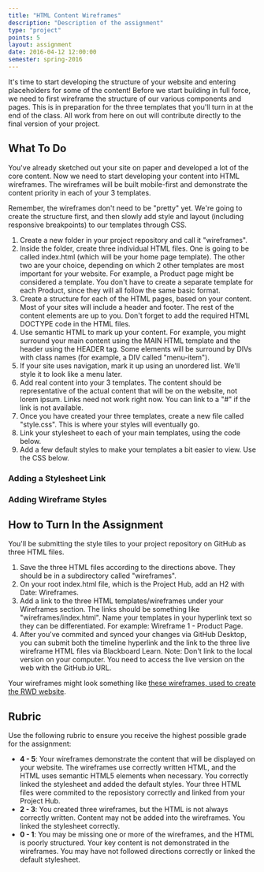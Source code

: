 ```yaml
---
title: "HTML Content Wireframes"
description: "Description of the assignment"
type: "project"
points: 5
layout: assignment
date: 2016-04-12 12:00:00
semester: spring-2016
---
```


It's time to start developing the structure of your website and entering placeholders for some of the content!  Before we start building in full force, we need to first wireframe the structure of our various components and pages.  This is in preparation for the three templates that you'll turn in at the end of the class.  All work from here on out will contribute directly to the final version of your project.

## What To Do

You've already sketched out your site on paper and developed a lot of the core content.  Now we need to start developing your content into HTML wireframes.  The wireframes will be built mobile-first and demonstrate the content priority in each of your 3 templates.

Remember, the wireframes don't need to be "pretty" yet.  We're going to create the structure first, and then slowly add style and layout (including responsive breakpoints) to our templates through CSS.

1.  Create a new folder in your project repository and call it "wireframes".  
2.  Inside the folder, create three individual HTML files.  One is going to be called index.html (which will be your home page template).  The other two are your choice, depending on which 2 other templates are most important for your website.  For example, a Product page might be considered a template.  You don't have to create a separate template for each Product, since they will all follow the same basic format.
3. Create a structure for each of the HTML pages, based on your content.  Most of your sites will include a header and footer.  The rest of the content elements are up to you.  Don't forget to add the required HTML DOCTYPE code in the HTML files.
4. Use semantic HTML to mark up your content.  For example, you might surround your main content using the MAIN HTML template and the header using the HEADER tag.  Some elements will be surround by DIVs with class names (for example, a DIV called "menu-item").
5. If your site uses navigation, mark it up using an unordered list.  We'll style it to look like a menu later.
6. Add real content into your 3 templates.  The content should be representative of the actual content that will be on the website, not lorem ipsum.  Links need not work right now.  You can link to a "#" if the link is not available.
7. Once you have created your three templates, create a new file called "style.css".  This is where your styles will eventually go.
8. Link your stylesheet to each of your main templates, using the code below. 
9. Add a few default styles to make your templates a bit easier to view.  Use the CSS below.

### Adding a Stylesheet Link


<script src="https://gist.github.com/challahan/08eddc8da7152f483f99.js"></script>

### Adding Wireframe Styles


<script src="https://gist.github.com/challahan/8d1a513d126feb7e69ce.js"></script>


## How to Turn In the Assignment

You'll be submitting the style tiles to your project repository on GitHub as three HTML files.

1.  Save the three HTML files according to the directions above.  They should be in a subdirectory called "wireframes".
2.  On your root index.html file, which is the Project Hub, add an H2 with Date: Wireframes.
3.  Add a link to the three HTML templates/wireframes under your Wireframes section.  The links should be something like "wireframes/index.html".  Name your templates in your hyperlink text so they can be differentiated.  For example: Wireframe 1 - Product Page.
4.  After you've commited and synced your changes via GitHub Desktop, you can submit both the timeline hyperlink and the link to the three live wireframe HTML files via Blackboard Learn.  Note: Don't link to the local version on your computer.  You need to access the live version on the web with the GitHub.io URL.

Your wireframes might look something like <a href="http://rwdkent.com/wireframes/index.html">these wireframes, used to create the RWD website</a>.

## Rubric

Use the following rubric to ensure you receive the highest possible grade for the assignment:

* **4 - 5**: Your wireframes demonstrate the content that will be displayed on your website.  The wireframes use correctly written HTML, and the HTML uses semantic HTML5 elements when necessary.  You correctly linked the stylesheet and added the default styles.  Your three HTML files were commited to the reposistory correctly and linked from your Project Hub.
* **2 - 3**: You created three wireframes, but the HTML is not always correctly written.  Content may not be added into the wireframes.  You linked the stylesheet correctly. 
* **0 - 1**: You may be missing one or more of the wireframes, and the HTML is poorly structured.  Your key content is not demonstrated in the wireframes.  You may have not followed directions correctly or linked the default stylesheet.